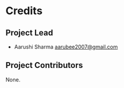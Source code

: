 Credits
=======

Project Lead
----------------

* Aarushi Sharma <aarubee2007@gmail.com>

Project Contributors
------------

None.

